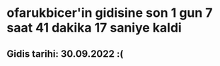 # ofarukbicer'in gidisine son 1 gun 7 saat 41 dakika 17 saniye kaldi

## Gidis tarihi: 30.09.2022 :(